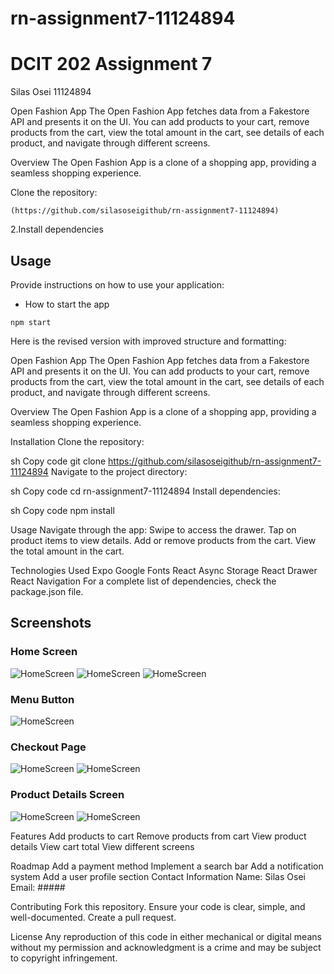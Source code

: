 # rn-assignment7-11124894
# DCIT 202 Assignment 7
Silas Osei
11124894

Open Fashion App
The Open Fashion App fetches data from a Fakestore API and presents it on the UI. You can add products to your cart, remove products from the cart, view the total amount in the cart, see details of each product, and navigate through different screens.

Overview
The Open Fashion App is a clone of a shopping app, providing a seamless shopping experience.


Clone the repository:
```
(https://github.com/silasoseigithub/rn-assignment7-11124894)
```

2.Install dependencies

## Usage
Provide instructions on how to use your application:
- How to start the app 
```
npm start
```

Here is the revised version with improved structure and formatting:

Open Fashion App
The Open Fashion App fetches data from a Fakestore API and presents it on the UI. You can add products to your cart, remove products from the cart, view the total amount in the cart, see details of each product, and navigate through different screens.

Overview
The Open Fashion App is a clone of a shopping app, providing a seamless shopping experience.

Installation
Clone the repository:

sh
Copy code
git clone https://github.com/silasoseigithub/rn-assignment7-11124894
Navigate to the project directory:

sh
Copy code
cd rn-assignment7-11124894
Install dependencies:

sh
Copy code
npm install

Usage
Navigate through the app:
Swipe to access the drawer.
Tap on product items to view details.
Add or remove products from the cart.
View the total amount in the cart.

Technologies Used
Expo
Google Fonts
React Async Storage
React Drawer
React Navigation
For a complete list of dependencies, check the package.json file.

## Screenshots
### Home Screen
![HomeScreen](./screenshots/1.jpg)
![HomeScreen](./screenshots/2.jpg)
![HomeScreen](./screenshots/7.jpg)

### Menu Button
![HomeScreen](./screenshots/3.jpg)



### Checkout Page
![HomeScreen](./screenshots/4.jpg)
![HomeScreen](./screenshots/5.jpg)



### Product Details Screen
![HomeScreen](./screenshots/8.jpg)
![HomeScreen](./screenshots/6.jpg)


Features
Add products to cart
Remove products from cart
View product details
View cart total
View different screens

Roadmap
Add a payment method
Implement a search bar
Add a notification system
Add a user profile section
Contact Information
Name: Silas Osei
Email: #####

Contributing
Fork this repository.
Ensure your code is clear, simple, and well-documented.
Create a pull request.

License
Any reproduction of this code in either mechanical or digital means without my permission and acknowledgment is a crime and may be subject to copyright infringement.








